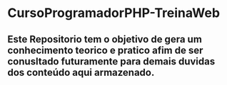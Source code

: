 # CursoProgramadorPHP-TreinaWeb

## Este Repositorio tem o objetivo de gera um conhecimento teorico e pratico afim de ser conusltado futuramente para demais duvidas dos conteúdo aqui armazenado.

